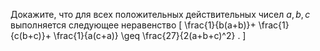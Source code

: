 Докажите, что для всех положительных действительных чисел $a,b,c$ выполняется следующее неравенство
\[ \frac{1}{b(a+b)}+ \frac{1}{c(b+c)}+ \frac{1}{a(c+a)} \geq \frac{27}{2(a+b+c)^2} . \]